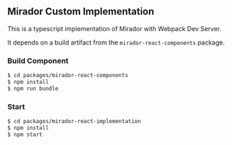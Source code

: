## Mirador Custom Implementation

This is a typescript implementation of Mirador with Webpack Dev Server.

It depends on a build artifact from the `mirador-react-components` package.

### Build Component

```bash
$ cd packages/mirador-react-components
$ npm install
$ npm run bundle
```

### Start

```bash
$ cd packages/mirador-react-implementation
$ npm install
$ npm start
```
